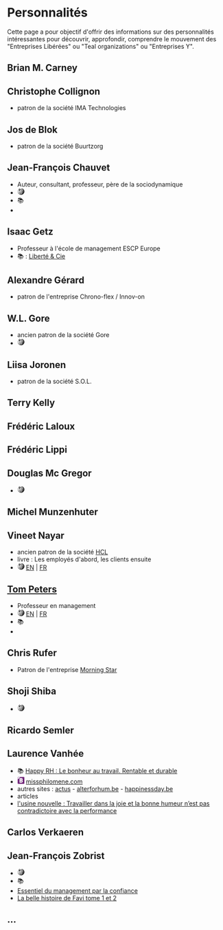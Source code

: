 # Personnalités

Cette page a pour objectif d'offrir des informations sur des personnalités intéressantes pour découvrir, approfondir, comprendre le mouvement des "Entreprises Libérées" ou "Teal organizations" ou "Entreprises Y".

## Brian M. Carney

## Christophe Collignon
- patron de la société IMA Technologies

## Jos de Blok
- patron de la société Buurtzorg
 
## Jean-François Chauvet
- Auteur, consultant, professeur, père de la sociodynamique
- ![W](wikipedia.png) 
- :books:
 - 

## Isaac Getz
- Professeur à  l'école de management ESCP Europe
- :books: : [Liberté & Cie](http://www.babelio.com/livres/Getz-Liberte-Cie--Quand-la-liberte-des-salaries-fait/563024)

## Alexandre Gérard
- patron de l'entreprise Chrono-flex / Innov-on

## W.L. Gore
- ancien patron de la société Gore
- ![W](wikipedia.png)   

## Liisa Joronen
- patron de la société S.O.L.

## Terry Kelly 

## Frédéric Laloux

## Frédéric Lippi

## Douglas Mc Gregor
- ![W](wikipedia.png)   

## Michel Munzenhuter

## Vineet Nayar
- ancien patron de la société [HCL](README.md#hcl)
- livre : Les employés d'abord, les clients ensuite
- ![W](wikipedia.png) [EN](http://en.wikipedia.org/wiki/Vineet_Nayar)  |   [FR](http://fr.wikipedia.org/wiki/Vineet_Nayar)

## [Tom Peters](http://tompeters.com)
- Professeur en management
- ![W](wikipedia.png) [EN](http://en.wikipedia.org/wiki/Tom_Peters)  |  [FR](http://fr.wikipedia.org/wiki/Tom_Peters)
- :books: 
 -  

## Chris Rufer
- Patron de l'entreprise [Morning Star](https://github.com/regisroy/Management-Y/blob/master/README.md#morning-star)

## Shoji Shiba
- ![W](wikipedia.png)  

## Ricardo Semler

## Laurence Vanhée
- :books: [Happy RH : Le bonheur au travail. Rentable et durable](http://www.amazon.fr/Happy-RH-bonheur-travail-Rentable/dp/2874033146)
- ![Blog](blog.png) [missphilomene.com](http://missphilomene.com)
- autres sites : [actus](http://www.scoop.it/t/happy-organisation)  -  [alterforhum.be](http://alterforhum.be/index.php)  -  [happinessday.be](www.happinessday.be) 
- articles
 - [l'usine nouvelle : Travailler dans la joie et la bonne humeur n’est pas contradictoire avec la performance](http://www.usinenouvelle.com/article/travailler-dans-la-joie-et-la-bonne-humeur-n-est-pas-contradictoire-avec-la-performance-rappelle-laurence-vanhee.N215663) 

## Carlos Verkaeren

## Jean-François Zobrist
- ![Wikipedia](wikipedia.png)  
- :books:
 - [Essentiel du management par la confiance](http://www.favi.com/download.php?fich=management/systeme/management_par_la_confiance_r.pdf)
 - [La belle histoire de Favi tome 1 et 2](http://www.favi.com/managf.php)

## ...
